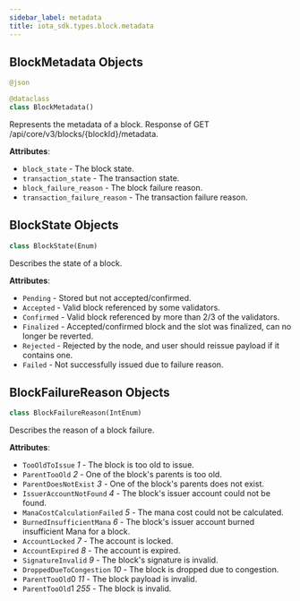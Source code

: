 ```yaml
---
sidebar_label: metadata
title: iota_sdk.types.block.metadata
---
```


## BlockMetadata Objects

```python
@json

@dataclass
class BlockMetadata()
```

Represents the metadata of a block.
Response of GET /api/core/v3/blocks/{blockId}/metadata.

**Attributes**:

- `block_state` - The block state.
- `transaction_state` - The transaction state.
- `block_failure_reason` - The block failure reason.
- `transaction_failure_reason` - The transaction failure reason.

## BlockState Objects

```python
class BlockState(Enum)
```

Describes the state of a block.

**Attributes**:

- `Pending` - Stored but not accepted/confirmed.
- `Accepted` - Valid block referenced by some validators.
- `Confirmed` - Valid block referenced by more than 2/3 of the validators.
- `Finalized` - Accepted/confirmed block and the slot was finalized, can no longer be reverted.
- `Rejected` - Rejected by the node, and user should reissue payload if it contains one.
- `Failed` - Not successfully issued due to failure reason.

## BlockFailureReason Objects

```python
class BlockFailureReason(IntEnum)
```

Describes the reason of a block failure.

**Attributes**:

- `TooOldToIssue` _1_ - The block is too old to issue.
- `ParentTooOld` _2_ - One of the block&#x27;s parents is too old.
- `ParentDoesNotExist` _3_ - One of the block&#x27;s parents does not exist.
- `IssuerAccountNotFound` _4_ - The block&#x27;s issuer account could not be found.
- `ManaCostCalculationFailed` _5_ - The mana cost could not be calculated.
- `BurnedInsufficientMana` _6_ - The block&#x27;s issuer account burned insufficient Mana for a block.
- `AccountLocked` _7_ - The account is locked.
- `AccountExpired` _8_ - The account is expired.
- `SignatureInvalid` _9_ - The block&#x27;s signature is invalid.
- `DroppedDueToCongestion` _10_ - The block is dropped due to congestion.
- `ParentTooOld`0 _11_ - The block payload is invalid.
- `ParentTooOld`1 _255_ - The block is invalid.


